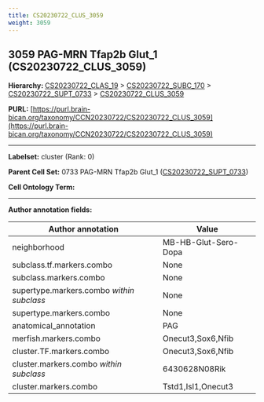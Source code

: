 ```yaml
---
title: CS20230722_CLUS_3059
weight: 3059
---
```

## 3059 PAG-MRN Tfap2b Glut_1 (CS20230722_CLUS_3059)
<b>Hierarchy: </b>
[CS20230722_CLAS_19](../CS20230722_CLAS_19) >
[CS20230722_SUBC_170](../CS20230722_SUBC_170) >
[CS20230722_SUPT_0733](../CS20230722_SUPT_0733) >
[CS20230722_CLUS_3059](../CS20230722_CLUS_3059)

**PURL:** [https://purl.brain-bican.org/taxonomy/CCN20230722/CS20230722_CLUS_3059](https://purl.brain-bican.org/taxonomy/CCN20230722/CS20230722_CLUS_3059)

---


**Labelset:** cluster (Rank: 0)

**Parent Cell Set:** 0733 PAG-MRN Tfap2b Glut_1 ([CS20230722_SUPT_0733](../CS20230722_SUPT_0733))



**Cell Ontology Term:** 

[MARKER GENES.]: #


---

[TRANSFERRED ANNOTATIONS.]: #


[AUTHOR ANNOTATION FIELDS.]: #


**Author annotation fields:**

| Author annotation | Value |
|-------------------|-------|
|neighborhood|MB-HB-Glut-Sero-Dopa|
|subclass.tf.markers.combo|None|
|subclass.markers.combo|None|
|supertype.markers.combo _within subclass_|None|
|supertype.markers.combo|None|
|anatomical_annotation|PAG|
|merfish.markers.combo|Onecut3,Sox6,Nfib|
|cluster.TF.markers.combo|Onecut3,Sox6,Nfib|
|cluster.markers.combo _within subclass_|6430628N08Rik|
|cluster.markers.combo|Tstd1,Isl1,Onecut3|
